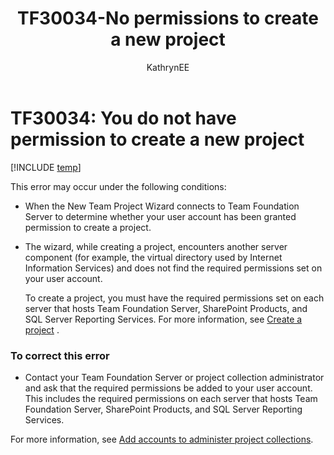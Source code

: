 ﻿---
title: TF30034-No permissions to create a new project 
titleSuffix: Azure DevOps & TFS
description: Occurs when a user tries to create a project and doesn't have the required permissions
ms.prod: devops
ms.technology: devops-agile
ms.assetid: 885f02d8-c070-4709-a34d-c891cad30493
ms.manager: mijacobs
ms.author: kaelli
author: KathrynEE
ms.topic: Troubleshooting
ms.date: 02/22/2017
---


# TF30034: You do not have permission to create a new project

[!INCLUDE [temp](../../_shared/version-vsts-tfs-all-versions.md)]

This error may occur under the following conditions:  
  
- When the New Team Project Wizard connects to Team Foundation Server to determine whether your user account has been granted permission to create a project.  
  
- The wizard, while creating a project, encounters another server component (for example, the virtual directory used by Internet Information Services) and does not find the required permissions set on your user account.    
  
  To create a project, you must have the required permissions set on each server that hosts Team Foundation Server, SharePoint Products, and SQL Server Reporting Services. For more information, see [Create a project](../../organizations/projects/create-project.md) .  
  
### To correct this error  
  
-   Contact your Team Foundation Server or project collection administrator and ask that the required permissions be added to your user account. This includes the required permissions on each server that hosts Team Foundation Server, SharePoint Products, and SQL Server Reporting Services.  
  
For more information, see [Add accounts to administer project collections](../../organizations/security/set-project-collection-level-permissions.md).  
  
